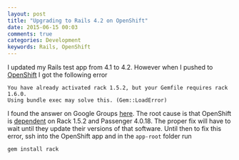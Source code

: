 ```yaml
---
layout: post
title: "Upgrading to Rails 4.2 on OpenShift"
date: 2015-06-15 00:03
comments: true
categories: Development
keywords: Rails, OpenShift
---
```


I updated my Rails test app from 4.1 to 4.2. However when I pushed to [OpenShift][] I got the following error

    You have already activated rack 1.5.2, but your Gemfile requires rack 1.6.0. 
    Using bundle exec may solve this. (Gem::LoadError)

I found the answer on Google Groups [here](https://groups.google.com/forum/#!topic/phusion-passenger/BLf0FDyhFAM). The root cause is that OpenShift is [dependent](https://bugzilla.redhat.com/show_bug.cgi?id=1184179) on Rack 1.5.2 and Passenger 4.0.18. The proper fix will have to wait until they update their versions of that software. Until then to fix this error, ssh into the OpenShift app and in the `app-root` folder run 

    gem install rack

[OpenShift]: http://www.openshift.com